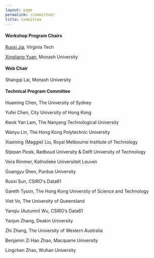 ```yaml
---
layout: page
permalink: /committee/
title: Committee
---
```


#### **Workshop Program Chairs**

[Ruoxi Jia](https://ruoxijia.info), Virginia Tech

[comment]: <> ([Jason Xue]&#40;https://people.csiro.au/X/J/Jason-Xue&#41;, CSIRO's Data61)

[Xingliang Yuan](https://xyuancs.github.io), Monash University

#### **Web Chair**

Shangqi Lai, Monash University

#### **Technical Program Committee**

Huaming Chen, The University of Sydney

Yufei Chen, City University of Hong Kong

Kwok Yan Lam, The Nanyang Technological University

Wanyu Lin, The Hong Kong Polytechnic University

Xiaoning (Maggie) Liu, Royal Melbourne Institute of Technology

Stjepan Picek, Radboud University & Delft University of Technology

Vera Rimmer, Katholieke Universiteit Leuven

Guangyu Shen, Purdue University

Ruoxi Sun, CSIRO's Data61

Gareth Tyson, The Hong Kong University of Science and Technology

Viet Vo, The University of Queensland

Yanqiu (Autumn) Wu,  CSIRO’s Data61

Yanjun Zhang, Deakin University

Zhi Zhang, The University of Western Australia

Benjamin Zi Hao Zhao, Macquarie University

Lingchen Zhao, Wuhan University








